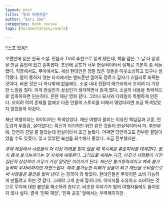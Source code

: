 ```yaml
---
layout: post
title: "밤의 여행자들"
author: "Sori Joo"
categories: book review
tags: [documentation,sample]

---
```





!!스포 있음!!



오랜만에 읽은 한국 소설. 민음사 TV의 추천으로 읽게 됐는데, 책을 잡은 그 날 다 읽었을 만큼 흡입력 있고 흥미롭다. 초반에 공포가 너무 현실적이라서 실제로 기분이 좀 서늘했다. 직장에서도, 무이에서도. 새삼 현대인은 정말 많은 것들을 아웃소싱하고 있구나 생각했다. 말이 통하지 않는 타지에서는 핸드폰만 없어도 장르가 갑자기 스릴러로 바뀌는 것이다. 바뀐 것은 나 하나밖에 없음에도. 소설 내내 전환이 매끄러워서 오히려 더 기묘한 느낌을 줬다. 이게 현실인가 상상인가 생각하면서 읽게 했다. 소설의 내용을 폭력적으로 압축하자면 단순하다. 흔한 재난 영화 같다. 그러나 묘사와 디테일이 특별하게 만든다. 오히려 럭의 존재를 없애고 다른 인물의 스토리를 더해서 엮었더라면 조금 특색있었지 않았을까 아쉽다.


재난 여행이라는 아이디어는 특색있었다. 재난 여행이 팔리는 이유인 책임감과 교훈, 안도감과 우월감, 살아있다는 확신과 이기적인 위안 같은 것들이 현실적이라서 더.
후반부에, 당연히 꿈일 줄 알았는데 현실이라서 조금 놀랐다. 어쩌면 당연하고도 진부한 결말이었을 수도 있겠다. 잊고 있었던 복선을 회수해서 좋았다. 조금 진부했지만.





*후에 해설에서 사람들이 더 이상 미래를 믿지 않을 때 묵시록은 유토피아를 대체한다. 점차 통제 불가능하다는 것 자체에 매혹된다. 그러므로 재해는 지금, 이곳의 사람들이 가진 집단적 상상력이 가닿기 가장 알맞은 이미지가 된다. 재난은 불가항력적이고 예측 불가능하며 무자비하지만 자연스럽다. 예측 불가능한 미래가 상품이 되고 재난을 소비함으로써 사람들은 불안을 털어 낸다.* 는 항목이 와 닿았다. 현대인들은 무엇이든 소비 가능하게 만들려고 하는 것 같다. 그래야 그게 손에 잡히니까. 이미지를 소유하고 소비하는 것으로 무지에 대한 불안을 해소하려 한다고. 비슷한 이야기가 밤의 여행자들에도 들어있지 않나 싶다. 결국 ‘진짜 재앙’, ‘진짜 공포’ 앞에서는 무력해지지만.
